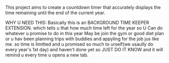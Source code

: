 This project aims to create a countdown timer that accurately displays the time remaining until the end of the current year.

WHY U NEED THIS:
Basically this is an BACKGROUND TIME KEEPER EXTENSION.
which tells u that how much time left for the year so
U Can do whatever u promise to do in this year May be join the gym or good diet plan or u hav been planning trips with buddies and appyling for the job jus like me.
so time is limitted and u promised so much to urself(we usaully do every year's 1st day) and haven't done yet so JUST DO IT KNOW and it will remind u every time u opens a new tab.
